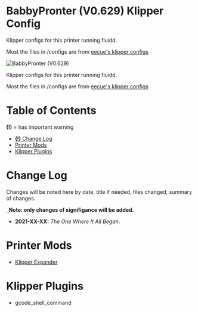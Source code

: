 # BabbyPronter (V0.629) Klipper Config

Klipper configs for this printer running fluidd.

Most the files in /configs are from [eecue's klipper configs](https://github.com/eecue/klippper-config)

![BabbyPronter (V0.629)](./images/BabbyPronter-V0-629.png)

Klipper configs for this printer running fluidd.

Most the files in /configs are from [eecue's klipper configs](https://github.com/eecue/klippper-config)

# Table of Contents
**(!)** = has important warning
- [**(!)** Change Log](#change-log)
- [Printer Mods](#printer-mods)
- [Klipper Plugins](#klipper-plugins)

# Change Log

Changes will be noted here by date, title if needed, files changed, summary of changes. 

_**Note: only changes of signifigance will be added.**

- **2021-XX-XX:** _The One Where It All Began_.

# Printer Mods

* [Klipper Expander](https://github.com/VoronDesign/Voron-Hardware/tree/master/Klipper_Expander)

# Klipper Plugins

* gcode_shell_command